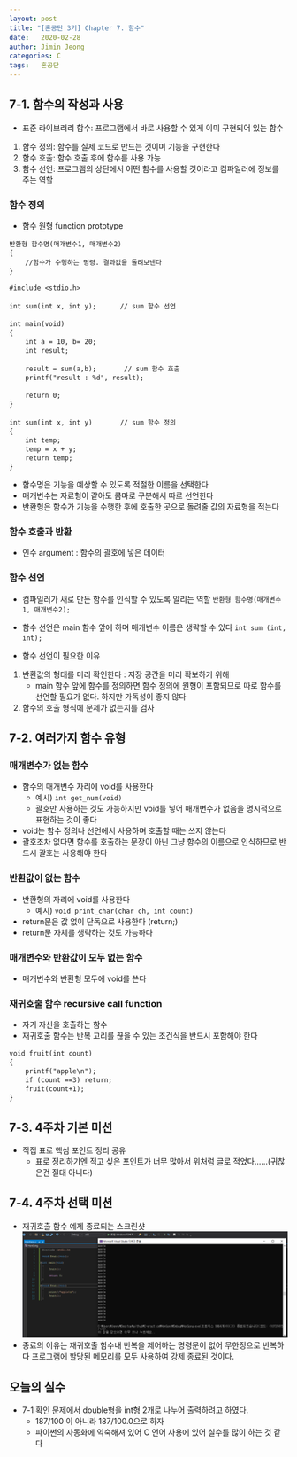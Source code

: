 ```yaml
---
layout: post
title: "[혼공단 3기] Chapter 7. 함수"
date:   2020-02-28
author: Jimin Jeong
categories: C
tags:	혼공단
---
```


## 7-1. 함수의 작성과 사용
- 표준 라이브러리 함수: 프로그램에서 바로 사용할 수 있게 이미 구현되어 있는 함수
1. 함수 정의: 함수를 실제 코드로 만드는 것이며 기능을 구현한다
2. 함수 호출: 함수 호출 후에 함수를 사용 가능
3. 함수 선언: 프로그램의 상단에서 어떤 함수를 사용할 것이라고 컴파일러에 정보를 주는 역할

### 함수 정의
- 함수 원형 function prototype
```
반환형 함수명(매개변수1, 매개변수2)
{
	//함수가 수행하는 명령. 결과값을 돌려보낸다
}
```

```
#include <stdio.h>

int sum(int x, int y);      // sum 함수 선언
 
int main(void) 
{
    int a = 10, b= 20;
    int result;
    
    result = sum(a,b);       // sum 함수 호출
    printf("result : %d", result);
    
    return 0;
}

int sum(int x, int y)       // sum 함수 정의
{
    int temp;
    temp = x + y;
    return temp;
}
```

- 함수명은 기능을 예상할 수 있도록 적절한 이름을 선택한다
- 매개변수는 자료형이 같아도 콤마로 구분해서 따로 선언한다
- 반환형은 함수가 기능을 수행한 후에 호출한 곳으로 돌려줄 값의 자료형을 적는다

### 함수 호출과 반환
- 인수 argument : 함수의 괄호에 넣은 데이터

### 함수 선언
- 컴파일러가 새로 만든 함수를 인식할 수 있도록 알리는 역할
`반환형 함수명(매개변수1, 매개변수2);`
- 함수 선언은 main 함수 앞에 하며 매개변수 이름은 생략할 수 있다
`int sum (int, int);`

- 함수 선언이 필요한 이유
1. 반환값의 형태를 미리 확인한다
: 저장 공간을 미리 확보하기 위해
	- main 함수 앞에 함수를 정의하면 함수 정의에 원형이 포함되므로 따로 함수를 선언할 필요가 없다. 하지만 가독성이 좋지 않다
2. 함수의 호출 형식에 문제가 없는지를 검사

## 7-2. 여러가지 함수 유형
### 매개변수가 없는 함수
- 함수의 매개변수 자리에 void를 사용한다
	- 예시) `int get_num(void)`
	- 괄호만 사용하는 것도 가능하지만 void를 넣어 매개변수가 없음을 명시적으로 표현하는 것이 좋다
- void는 함수 정의나 선언에서 사용하며 호출할 때는 쓰지 않는다
- 괄호조차 없다면 함수를 호출하는 문장이 아닌 그냥 함수의 이름으로 인식하므로 반드시 괄호는 사용해야 한다

### 반환값이 없는 함수
- 반환형의 자리에 void를 사용한다
	- 예시) `void print_char(char ch, int count)`
- return문은 값 없이 단독으로 사용한다 (return;)
- return문 자체를 생략하는 것도 가능하다

### 매개변수와 반환값이 모두 없는 함수
- 매개변수와 반환형 모두에 void를 쓴다

### 재귀호출 함수 recursive call function
- 자기 자신을 호출하는 함수
- 재귀호출 함수는 반복 고리를 끊을 수 있는 조건식을 반드시 포함해야 한다
```
void fruit(int count)
{
    printf("apple\n");
    if (count ==3) return;
    fruit(count+1);
}
```

## 7-3. 4주차 기본 미션
- 직접 표로 핵심 포인트 정리 공유
	- 표로 정리하기엔 적고 싶은 포인트가 너무 많아서 위처럼 글로 적었다......(귀찮은건 절대 아니다)

## 7-4. 4주차 선택 미션
- 재귀호출 함수 예제 종료되는 스크린샷
![image](/assets/img/hongong/7-2.png)
- 종료의 이유는 재귀호출 함수내 반복을 제어하는 명령문이 없어 무한정으로 반복하다 프로그램에 할당된 메모리를 모두 사용하여 강제 종료된 것이다. 

## 오늘의 실수
- 7-1 확인 문제에서 double형을 int형 2개로 나누어 출력하려고 하였다. 
	- 187/100 이 아니라 187/100.0으로 하자
	- 파이썬의 자동화에 익숙해져 있어 C 언어 사용에 있어 실수를 많이 하는 것 같다


